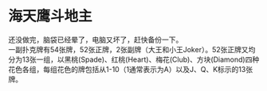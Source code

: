 # 海天鹰斗地主
还没做完，脑袋已经晕了，电脑又坏了，赶快备份一下。  
一副扑克牌有54张牌，52张正牌，2张副牌（大王和小王Joker）。52张正牌又均分为13张一组，以黑桃(Spade)、红桃(Heart)、梅花(Club)、方块(Diamond)四种花色各组，每组花色的牌包括从1-10（1通常表示为A）以及J、Q、K标示的13张牌。